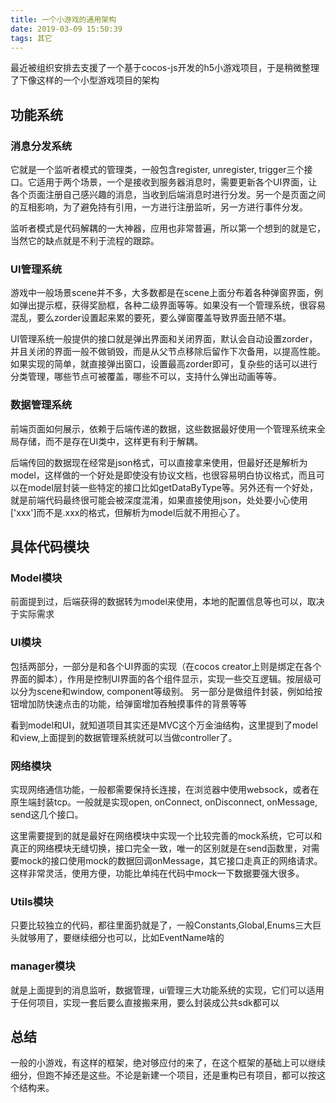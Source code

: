 ```yaml
---
title: 一个小游戏的通用架构
date: 2019-03-09 15:50:39
tags: 其它
---
```

最近被组织安排去支援了一个基于cocos-js开发的h5小游戏项目，于是稍微整理了下像这样的一个小型游戏项目的架构

## 功能系统

### 消息分发系统
它就是一个监听者模式的管理类，一般包含register, unregister, trigger三个接口。它适用于两个场景，一个是接收到服务器消息时，需要更新各个UI界面，让各个页面注册自己感兴趣的消息，当收到后端消息时进行分发。另一个是页面之间的互相影响，为了避免持有引用，一方进行注册监听，另一方进行事件分发。

监听者模式是代码解耦的一大神器，应用也非常普遍，所以第一个想到的就是它，当然它的缺点就是不利于流程的跟踪。

### UI管理系统
游戏中一般场景scene并不多，大多数都是在scene上面分布着各种弹窗界面，例如弹出提示框，获得奖励框，各种二级界面等等。如果没有一个管理系统，很容易混乱，要么zorder设置起来累的要死，要么弹窗覆盖导致界面丑陋不堪。

UI管理系统一般提供的接口就是弹出界面和关闭界面，默认会自动设置zorder，并且关闭的界面一般不做销毁，而是从父节点移除后留作下次备用，以提高性能。如果实现的简单，就直接弹出窗口，设置最高zorder即可，复杂些的话可以进行分类管理，哪些节点可被覆盖，哪些不可以，支持什么弹出动画等等。

### 数据管理系统
前端页面如何展示，依赖于后端传递的数据，这些数据最好使用一个管理系统来全局存储，而不是存在UI类中，这样更有利于解耦。

后端传回的数据现在经常是json格式，可以直接拿来使用，但最好还是解析为model，这样做的一个好处是即使没有协议文档，也很容易明白协议格式，而且可以在model层封装一些特定的接口比如getDataByType等。另外还有一个好处，就是前端代码最终很可能会被深度混淆，如果直接使用json，处处要小心使用['xxx']而不是.xxx的格式，但解析为model后就不用担心了。

## 具体代码模块

### Model模块
前面提到过，后端获得的数据转为model来使用，本地的配置信息等也可以，取决于实际需求

### UI模块
包括两部分，一部分是和各个UI界面的实现（在cocos creator上则是绑定在各个界面的脚本），作用是控制UI界面的各个组件显示，实现一些交互逻辑。按层级可以分为scene和window, component等级别。
另一部分是做组件封装，例如给按钮增加防快速点击的功能，给弹窗增加吞触摸事件的背景等等

看到model和UI，就知道项目其实还是MVC这个万金油结构，这里提到了model和view,上面提到的数据管理系统就可以当做controller了。

### 网络模块
实现网络通信功能，一般都需要保持长连接，在浏览器中使用websock，或者在原生端封装tcp。一般就是实现open, onConnect, onDisconnect, onMessage, send这几个接口。

这里需要提到的就是最好在网络模块中实现一个比较完善的mock系统，它可以和真正的网络模块无缝切换，接口完全一致，唯一的区别就是在send函数里，对需要mock的接口使用mock的数据回调onMessage，其它接口走真正的网络请求。这样非常灵活，使用方便，功能比单纯在代码中mock一下数据要强大很多。

### Utils模块
只要比较独立的代码，都往里面扔就是了，一般Constants,Global,Enums三大巨头就够用了，要继续细分也可以，比如EventName啥的

### manager模块
就是上面提到的消息监听，数据管理，ui管理三大功能系统的实现，它们可以适用于任何项目，实现一套后要么直接搬来用，要么封装成公共sdk都可以

## 总结
一般的小游戏，有这样的框架，绝对够应付的来了，在这个框架的基础上可以继续细分，但跑不掉还是这些。不论是新建一个项目，还是重构已有项目，都可以按这个结构来。